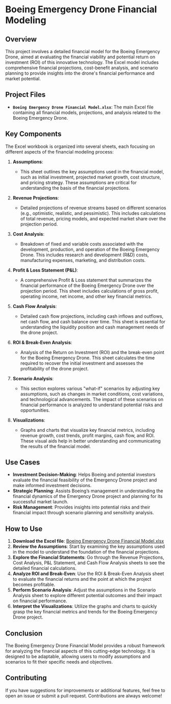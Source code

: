 # Boeing Emergency Drone Financial Modeling

## Overview
This project involves a detailed financial model for the Boeing Emergency Drone, aimed at evaluating the financial viability and potential return on investment (ROI) of this innovative technology. The Excel model includes comprehensive financial projections, cost-benefit analysis, and scenario planning to provide insights into the drone's financial performance and market potential.

## Project Files
- **`Boeing Emergency Drone Financial Model.xlsx`**: The main Excel file containing all financial models, projections, and analysis related to the Boeing Emergency Drone.

## Key Components
The Excel workbook is organized into several sheets, each focusing on different aspects of the financial modeling process:

1. **Assumptions**:
   - This sheet outlines the key assumptions used in the financial model, such as initial investment, projected market growth, cost structure, and pricing strategy. These assumptions are critical for understanding the basis of the financial projections.

2. **Revenue Projections**:
   - Detailed projections of revenue streams based on different scenarios (e.g., optimistic, realistic, and pessimistic). This includes calculations of total revenue, pricing models, and expected market share over the projection period.

3. **Cost Analysis**:
   - Breakdown of fixed and variable costs associated with the development, production, and operation of the Boeing Emergency Drone. This includes research and development (R&D) costs, manufacturing expenses, marketing, and distribution costs.

4. **Profit & Loss Statement (P&L)**:
   - A comprehensive Profit & Loss statement that summarizes the financial performance of the Boeing Emergency Drone over the projection period. This sheet includes calculations of gross profit, operating income, net income, and other key financial metrics.

5. **Cash Flow Analysis**:
   - Detailed cash flow projections, including cash inflows and outflows, net cash flow, and cash balance over time. This sheet is essential for understanding the liquidity position and cash management needs of the drone project.

6. **ROI & Break-Even Analysis**:
   - Analysis of the Return on Investment (ROI) and the break-even point for the Boeing Emergency Drone. This sheet calculates the time required to recover the initial investment and assesses the profitability of the drone project.

7. **Scenario Analysis**:
   - This section explores various "what-if" scenarios by adjusting key assumptions, such as changes in market conditions, cost variations, and technological advancements. The impact of these scenarios on financial performance is analyzed to understand potential risks and opportunities.

8. **Visualizations**:
   - Graphs and charts that visualize key financial metrics, including revenue growth, cost trends, profit margins, cash flow, and ROI. These visual aids help in better understanding and communicating the results of the financial model.

## Use Cases
- **Investment Decision-Making**: Helps Boeing and potential investors evaluate the financial feasibility of the Emergency Drone project and make informed investment decisions.
- **Strategic Planning**: Assists Boeing’s management in understanding the financial dynamics of the Emergency Drone project and planning for its successful market launch.
- **Risk Management**: Provides insights into potential risks and their financial impact through scenario planning and sensitivity analysis.

## How to Use
1. **Download the Excel file**: [Boeing Emergency Drone Financial Model.xlsx](Boeing%20Emergency%20Drone%20Financial%20Model.xlsx)
2. **Review the Assumptions**: Start by examining the key assumptions used in the model to understand the foundation of the financial projections.
3. **Explore the Financial Statements**: Go through the Revenue Projections, Cost Analysis, P&L Statement, and Cash Flow Analysis sheets to see the detailed financial calculations.
4. **Analyze ROI and Break-Even**: Use the ROI & Break-Even Analysis sheet to evaluate the financial returns and the point at which the project becomes profitable.
5. **Perform Scenario Analysis**: Adjust the assumptions in the Scenario Analysis sheet to explore different potential outcomes and their impact on financial performance.
6. **Interpret the Visualizations**: Utilize the graphs and charts to quickly grasp the key financial metrics and trends for the Boeing Emergency Drone project.

## Conclusion
The Boeing Emergency Drone Financial Model provides a robust framework for analyzing the financial aspects of this cutting-edge technology. It is designed to be adaptable, allowing users to modify assumptions and scenarios to fit their specific needs and objectives.

## Contributing
If you have suggestions for improvements or additional features, feel free to open an issue or submit a pull request. Contributions are always welcome!


